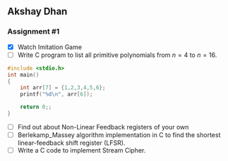## Akshay Dhan

### Assignment #1
- [x] Watch Imitation Game
- [ ] Write C program to list all primitive polynomials from $n=4$ to $n=16$.

```c
#include <stdio.h>
int main()
{
	int arr[7] = {1,2,3,4,5,6};
	printf("%d\n", arr[6]);

	return 0;;
}
```

- [ ] Find out about Non-Linear Feedback registers of your own
- [ ] Berlekamp_Massey algorithm implementation in C to find the shortest linear-feedback shift register (LFSR).
- [ ] Write a C code to implement Stream Cipher.
